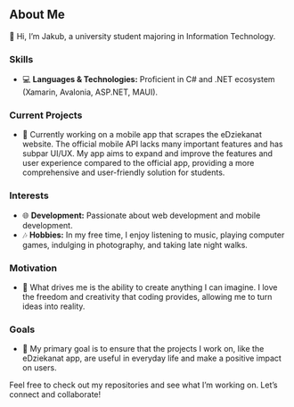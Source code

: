 ## About Me

👋 Hi, I’m Jakub, a university student majoring in Information Technology. 

### Skills
- 💻 **Languages & Technologies:** Proficient in C# and .NET ecosystem (Xamarin, Avalonia, ASP.NET, MAUI).

### Current Projects
- 🌟 Currently working on a mobile app that scrapes the eDziekanat website. The official mobile API lacks many important features and has subpar UI/UX. My app aims to expand and improve the features and user experience compared to the official app, providing a more comprehensive and user-friendly solution for students.

### Interests
- 🌐 **Development:** Passionate about web development and mobile development.
- 🎶 **Hobbies:** In my free time, I enjoy listening to music, playing computer games, indulging in photography, and taking late night walks.

### Motivation
- 🚀 What drives me is the ability to create anything I can imagine. I love the freedom and creativity that coding provides, allowing me to turn ideas into reality.

### Goals
- 🎯 My primary goal is to ensure that the projects I work on, like the eDziekanat app, are useful in everyday life and make a positive impact on users.

Feel free to check out my repositories and see what I’m working on. Let’s connect and collaborate!


<!--
**folate/folate** is a ✨ _special_ ✨ repository because its `README.md` (this file) appears on your GitHub profile.

Here are some ideas to get you started:

- 🔭 I’m currently working on ...
- 🌱 I’m currently learning ...
- 👯 I’m looking to collaborate on ...
- 🤔 I’m looking for help with ...
- 💬 Ask me about ...
- 📫 How to reach me: ...
- 😄 Pronouns: ...
- ⚡ Fun fact: ...
-->

